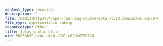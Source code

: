 ```yaml
---
content_type: resource
description: ''
file: /media/https%3A/open-learning-course-data-rc.s3.amazonaws.com/8-01sc-classical-mechanics-fall-2016/56853b30bc4ca4cbc787c629e07587f8_ErlP_SBcA1s.srt
file_type: application/x-subrip
resourcetype: Other
title: 3play caption file
uid: 56853b30-bc4c-a4cb-c787-c629e07587f8
---
```


